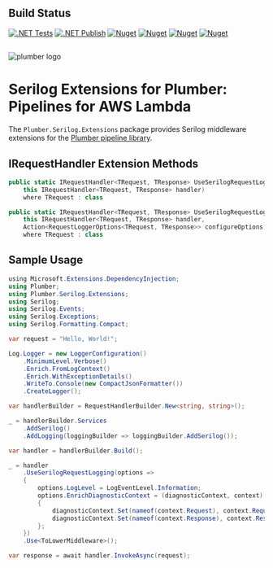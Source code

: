 ## Build Status
[![.NET Tests](https://github.com/marklauter/plumber.serilog.extensions/actions/workflows/dotnet.tests.yml/badge.svg)](https://github.com/marklauter/plumber.serilog.extensions/actions/workflows/dotnet.tests.yml)
[![.NET Publish](https://github.com/marklauter/plumber.serilog.extensions/actions/workflows/dotnet.publish.yml/badge.svg?event=release)](https://github.com/marklauter/plumber.serilog.extensions/actions/workflows/dotnet.publish.yml)
[![Nuget](https://img.shields.io/badge/Nuget-v1.1.1-blue)](https://www.nuget.org/packages/MSL.Plumber.Serilog.Extensions/)
[![Nuget](https://img.shields.io/badge/.NET-6.0-blue)](https://dotnet.microsoft.com/en-us/download/dotnet/6.0)
[![Nuget](https://img.shields.io/badge/.NET-7.0-blue)](https://dotnet.microsoft.com/en-us/download/dotnet/7.0)
[![Nuget](https://img.shields.io/badge/.NET-8.0-blue)](https://dotnet.microsoft.com/en-us/download/dotnet/8.0/)

##
![plumber logo](https://raw.githubusercontent.com/marklauter/plumber/main/images/plumber.png)

# Serilog Extensions for Plumber: Pipelines for AWS Lambda
The `Plumber.Serilog.Extensions` package provides Serilog middleware extensions for the [Plumber pipeline library](https://github.com/marklauter/plumber).

## IRequestHandler Extension Methods
```csharp
public static IRequestHandler<TRequest, TResponse> UseSerilogRequestLogging<TRequest, TResponse>(
    this IRequestHandler<TRequest, TResponse> handler)
    where TRequest : class
```

```csharp
public static IRequestHandler<TRequest, TResponse> UseSerilogRequestLogging<TRequest, TResponse>(
    this IRequestHandler<TRequest, TResponse> handler,
    Action<RequestLoggerOptions<TRequest, TResponse>> configureOptions)
    where TRequest : class
```

## Sample Usage
```csharp
﻿using Microsoft.Extensions.DependencyInjection;
using Plumber;
using Plumber.Serilog.Extensions;
using Serilog;
using Serilog.Events;
using Serilog.Exceptions;
using Serilog.Formatting.Compact;

var request = "Hello, World!";

Log.Logger = new LoggerConfiguration()
    .MinimumLevel.Verbose()
    .Enrich.FromLogContext()
    .Enrich.WithExceptionDetails()
    .WriteTo.Console(new CompactJsonFormatter())
    .CreateLogger();

var handlerBuilder = RequestHandlerBuilder.New<string, string>();

_ = handlerBuilder.Services
    .AddSerilog()
    .AddLogging(loggingBuilder => loggingBuilder.AddSerilog());

var handler = handlerBuilder.Build();

_ = handler
    .UseSerilogRequestLogging(options =>
    {
        options.LogLevel = LogEventLevel.Information;
        options.EnrichDiagnosticContext = (diagnosticContext, context) =>
        {
            diagnosticContext.Set(nameof(context.Request), context.Request);
            diagnosticContext.Set(nameof(context.Response), context.Response);
        };
    })
    .Use<ToLowerMiddleware>();

var response = await handler.InvokeAsync(request);
```
